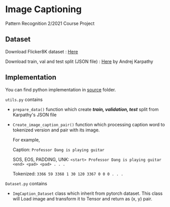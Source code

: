 # Image Captioning

Pattern Recognition 2/2021 Course Project 

## Dataset

Download Flicker8K dataset : [Here](https://github.com/jbrownlee/Datasets/releases/download/Flickr8k/Flickr8k_Dataset.zip)

Download train, val and test split (JSON file) : [Here](http://cs.stanford.edu/people/karpathy/deepimagesent/caption_datasets.zip) by Andrej Karpathy

## Implementation

You can find python implementation in [source](https://github.com/natnondesu/Image-Captioning/tree/master/source) folder.

`utils.py` contains

- `prepare_data()` function which create ***train, validation, test*** split from Karpathy's JSON file
- `Create_image_caption_pair()` function which processing caption word to tokenized version and pair with its image.

  For example,

    Caption: `Professor Dang is playing guitar` 

    SOS, EOS, PADDING, UNK: `<start> Professor Dang is playing guitar <end> <pad> <pad> . . .`

    Tokenized: `3366 59 3368 1 30 120 3367 0 0 0 . . .`
    
`Dataset.py` contains

- `ImgCaption_Dataset` class which inherit from pytorch dataset. This class will Load image and transform it to Tensor and return as (x, y) pair.


